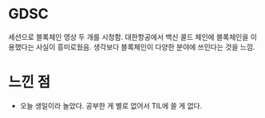 # GDSC
세션으로 블록체인 영상 두 개를 시청함. 대한항공에서 백신 콜드 체인에 블록체인을 이용했다는 사실이 흥미로웠음. 생각보다 블록체인이 다양한 분야에 쓰인다는 것을 느낌.

# 느낀 점
+ 오늘 생일이라 놀았다. 공부한 게 별로 없어서 TIL에 쓸 게 없다. 